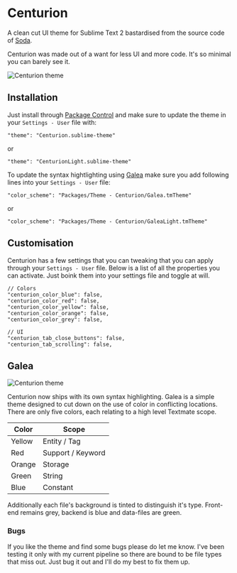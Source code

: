 
Centurion
=========

A clean cut UI theme for Sublime Text 2 bastardised from the source code of [Soda](https://github.com/buymeasoda/soda-theme/).

Centurion was made out of a want for less UI and more code. It's so minimal you can barely see it.

![Centurion theme](https://raw.github.com/allanhortle/Centurion/master/res/Preview.png)


## Installation

Just install through [Package Control](https://sublime.wbond.net/) and make sure to update the theme in your `Settings - User` file with:

    "theme": "Centurion.sublime-theme"

or

    "theme": "CenturionLight.sublime-theme"

To update the syntax hightlighting using [Galea](#galea) make sure you add following lines into your `Settings - User` file:

    "color_scheme": "Packages/Theme - Centurion/Galea.tmTheme"

or

    "color_scheme": "Packages/Theme - Centurion/GaleaLight.tmTheme"

## Customisation

Centurion has a few settings that you can tweaking that you can apply through your `Settings - User` file. Below is a list of all the properties you can activate. Just boink them into your settings file and toggle at will.

```
// Colors
"centurion_color_blue": false,
"centurion_color_red": false,
"centurion_color_yellow": false,
"centurion_color_orange": false,
"centurion_color_grey": false,

// UI
"centurion_tab_close_buttons": false,
"centurion_tab_scrolling": false,

```


## Galea

![Centurion theme](https://raw.github.com/allanhortle/Centurion/master/res/Galea.png)

Centurion now ships with its own syntax highlighting. Galea is a simple theme designed to cut down on the use of color in conflicting locations. There are only five colors, each relating to a high level Textmate scope.

| Color         | Scope                |
| ------------- |----------------------|
| Yellow      	| Entity / Tag         |
| Red      		| Support / Keyword    |
| Orange 		| Storage    		   |
| Green         | String               |
| Blue          | Constant             |

Additionally each file's background is tinted to distinguish it's type. Front-end remains grey, backend is blue and data-files are green.

### Bugs
If you like the theme and  find some bugs please do let me know. I've been testing it only with my current pipeline so there are bound to be file types that miss out. Just bug it out and I'll do my best to fix them up.

